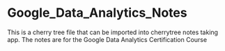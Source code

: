 # Google_Data_Analytics_Notes
This is a cherry tree file that can be imported into cherrytree notes taking app. The notes are for the Google Data Analytics Certification Course
